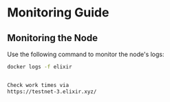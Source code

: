 # Monitoring Guide

## Monitoring the Node
Use the following command to monitor the node's logs:

```bash
docker logs -f elixir


Check work times via
https://testnet-3.elixir.xyz/
